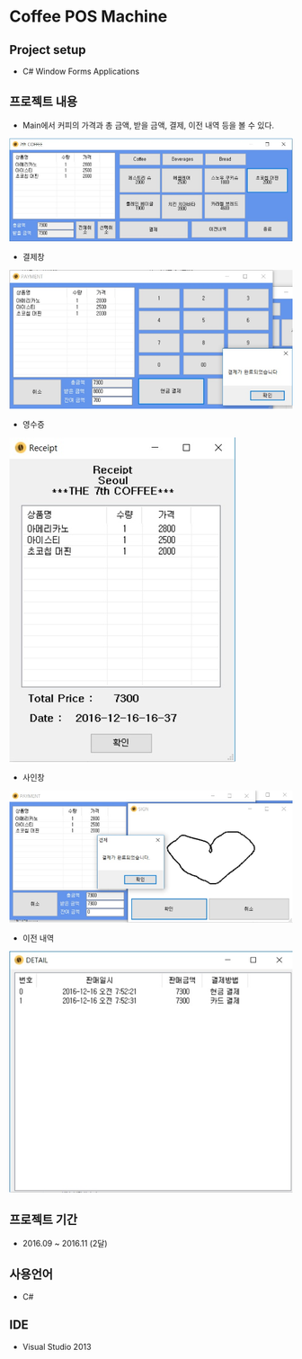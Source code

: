 # Coffee POS Machine

## Project setup

- C# Window Forms Applications

## 프로젝트 내용

- Main에서 커피의 가격과 총 금액, 받을 금액, 결제, 이전 내역 등을 볼 수 있다.

![image00007](image/image00009.jpg)

- 결제창

![image00007](image/image00011.jpg)

- 영수증

![image00007](image/image00012.jpg)

- 사인창

![image00007](image/image00014.jpg)

- 이전 내역

![image00007](image/image00015.jpg)

## 프로젝트 기간

- 2016.09 ~ 2016.11 (2달)

## 사용언어

- C#

## IDE

- Visual Studio 2013
